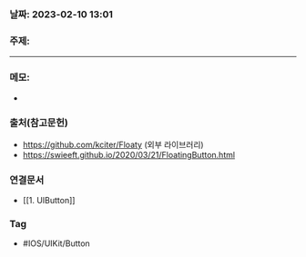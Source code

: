 ### 날짜: 2023-02-10 13:01

### 주제: 
---
### 메모: 
- 

### 출처(참고문헌) 
- https://github.com/kciter/Floaty (외부 라이브러리)
- https://swieeft.github.io/2020/03/21/FloatingButton.html

### 연결문서 
- [[1. UIButton]]

### Tag
- #IOS/UIKit/Button 